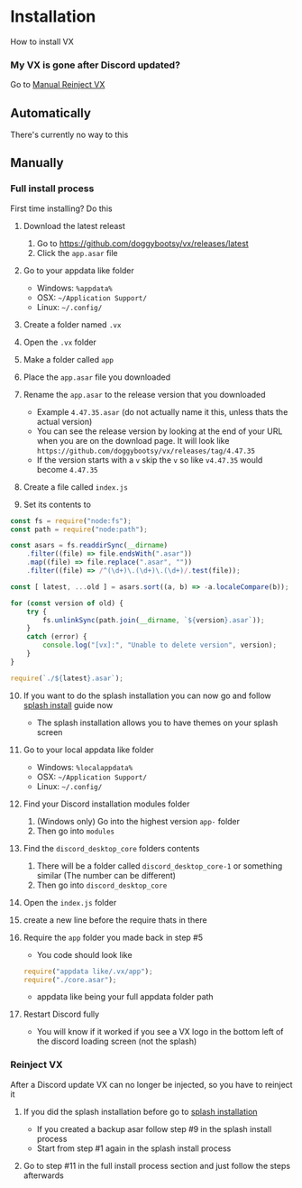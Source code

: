 # Installation
How to install VX

### My VX is gone after Discord updated?
Go to [Manual Reinject VX](#reinject-vx)

## Automatically
There's currently no way to this

## Manually

### Full install process
First time installing? Do this

1. Download the latest releast
    1. Go to https://github.com/doggybootsy/vx/releases/latest
    2. Click the `app.asar` file

2. Go to your appdata like folder
    * Windows: `%appdata%`
    * OSX: `~/Application Support/`
    * Linux: `~/.config/`

3. Create a folder named `.vx`

4. Open the `.vx` folder

5. Make a folder called `app`

6. Place the `app.asar` file you downloaded

7. Rename the `app.asar` to the release version that you downloaded
    * Example `4.47.35.asar` (do not actually name it this, unless thats the actual version)
    * You can see the release version by looking at the end of your URL when you are on the download page. It will look like `https://github.com/doggybootsy/vx/releases/tag/4.47.35`
    * If the version starts with a `v` skip the `v` so like `v4.47.35` would become `4.47.35`

8. Create a file called `index.js`

9. Set its contents to 
```js
const fs = require("node:fs");
const path = require("node:path");

const asars = fs.readdirSync(__dirname)
    .filter((file) => file.endsWith(".asar"))
    .map((file) => file.replace(".asar", ""))
    .filter((file) => /^(\d+)\.(\d+)\.(\d+)/.test(file));

const [ latest, ...old ] = asars.sort((a, b) => -a.localeCompare(b));

for (const version of old) {
    try { 
        fs.unlinkSync(path.join(__dirname, `${version}.asar`)); 
    }
    catch (error) {
        console.log("[vx]:", "Unable to delete version", version);
    }
}

require(`./${latest}.asar`);
```

10. If you want to do the splash installation you can now go and follow [splash install](./themes/splash.md#installation-for-splash-theming) guide now
    * The splash installation allows you to have themes on your splash screen

11. Go to your local appdata like folder
    * Windows: `%localappdata%`
    * OSX: `~/Application Support/`
    * Linux: `~/.config/`

12. Find your Discord installation modules folder
    1. (Windows only) Go into the highest version `app-` folder
    2. Then go into `modules`

13. Find the `discord_desktop_core` folders contents
    1. There will be a folder called `discord_desktop_core-1` or something similar (The number can be different)
    2. Then go into `discord_desktop_core`

14. Open the `index.js` folder

15. create a new line before the require thats in there

16. Require the `app` folder you made back in step #5
    * You code should look like 
    ```js
    require("appdata like/.vx/app");
    require("./core.asar");
    ```
    * appdata like being your full appdata folder path

17. Restart Discord fully
    * You will know if it worked if you see a VX logo in the bottom left of the discord loading screen (not the splash)

### Reinject VX
After a Discord update VX can no longer be injected, so you have to reinject it

1. If you did the splash installation before go to [splash installation](./themes/splash.md#installation-for-splash-theming)
    * If you created a backup asar follow step #9 in the splash install process
    * Start from step #1 again in the splash install process

2. Go to step #11 in the full install process section and just follow the steps afterwards
